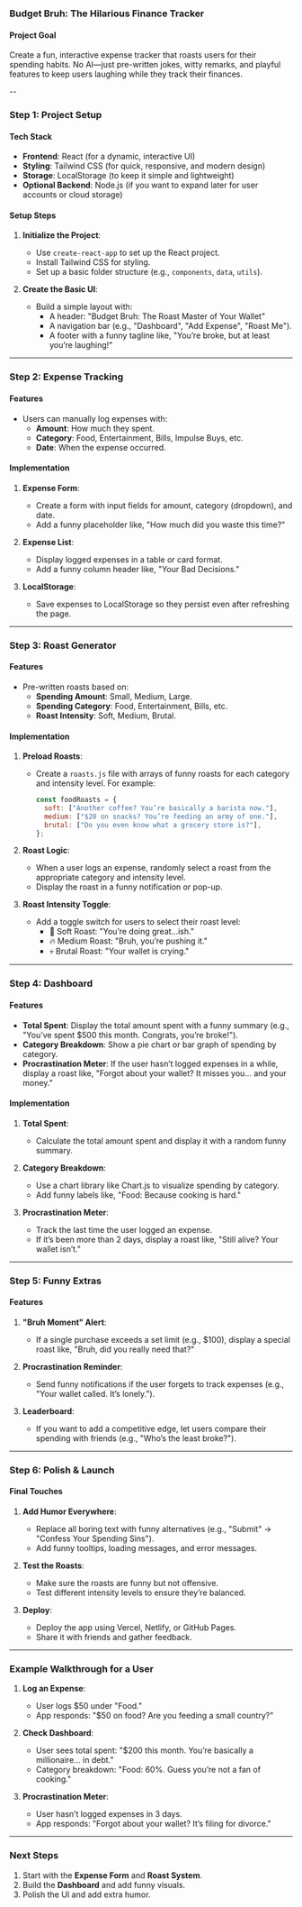 ### **Budget Bruh: The Hilarious Finance Tracker**
#### **Project Goal**
Create a fun, interactive expense tracker that roasts users for their spending habits. No AI—just pre-written jokes, witty remarks, and playful features to keep users laughing while they track their finances.

--

### **Step 1: Project Setup**
#### **Tech Stack**
- **Frontend**: React (for a dynamic, interactive UI)
- **Styling**: Tailwind CSS (for quick, responsive, and modern design)
- **Storage**: LocalStorage (to keep it simple and lightweight)
- **Optional Backend**: Node.js (if you want to expand later for user accounts or cloud storage)

#### **Setup Steps**
1. **Initialize the Project**:
   - Use `create-react-app` to set up the React project.
   - Install Tailwind CSS for styling.
   - Set up a basic folder structure (e.g., `components`, `data`, `utils`).

2. **Create the Basic UI**:
   - Build a simple layout with:
     - A header: "Budget Bruh: The Roast Master of Your Wallet"
     - A navigation bar (e.g., "Dashboard", "Add Expense", "Roast Me").
     - A footer with a funny tagline like, "You’re broke, but at least you’re laughing!"

---

### **Step 2: Expense Tracking**
#### **Features**
- Users can manually log expenses with:
  - **Amount**: How much they spent.
  - **Category**: Food, Entertainment, Bills, Impulse Buys, etc.
  - **Date**: When the expense occurred.

#### **Implementation**
1. **Expense Form**:
   - Create a form with input fields for amount, category (dropdown), and date.
   - Add a funny placeholder like, "How much did you waste this time?"

2. **Expense List**:
   - Display logged expenses in a table or card format.
   - Add a funny column header like, "Your Bad Decisions."

3. **LocalStorage**:
   - Save expenses to LocalStorage so they persist even after refreshing the page.

---

### **Step 3: Roast Generator**
#### **Features**
- Pre-written roasts based on:
  - **Spending Amount**: Small, Medium, Large.
  - **Spending Category**: Food, Entertainment, Bills, etc.
  - **Roast Intensity**: Soft, Medium, Brutal.

#### **Implementation**
1. **Preload Roasts**:
   - Create a `roasts.js` file with arrays of funny roasts for each category and intensity level. For example:
     ```javascript
     const foodRoasts = {
       soft: ["Another coffee? You’re basically a barista now."],
       medium: ["$20 on snacks? You’re feeding an army of one."],
       brutal: ["Do you even know what a grocery store is?"],
     };
     ```

2. **Roast Logic**:
   - When a user logs an expense, randomly select a roast from the appropriate category and intensity level.
   - Display the roast in a funny notification or pop-up.

3. **Roast Intensity Toggle**:
   - Add a toggle switch for users to select their roast level:
     - 🥲 Soft Roast: "You’re doing great…ish."
     - 🔥 Medium Roast: "Bruh, you’re pushing it."
     - 💀 Brutal Roast: "Your wallet is crying."

---

### **Step 4: Dashboard**
#### **Features**
- **Total Spent**: Display the total amount spent with a funny summary (e.g., "You’ve spent $500 this month. Congrats, you’re broke!").
- **Category Breakdown**: Show a pie chart or bar graph of spending by category.
- **Procrastination Meter**: If the user hasn’t logged expenses in a while, display a roast like, "Forgot about your wallet? It misses you… and your money."

#### **Implementation**
1. **Total Spent**:
   - Calculate the total amount spent and display it with a random funny summary.

2. **Category Breakdown**:
   - Use a chart library like Chart.js to visualize spending by category.
   - Add funny labels like, "Food: Because cooking is hard."

3. **Procrastination Meter**:
   - Track the last time the user logged an expense.
   - If it’s been more than 2 days, display a roast like, "Still alive? Your wallet isn’t."

---

### **Step 5: Funny Extras**
#### **Features**
1. **"Bruh Moment" Alert**:
   - If a single purchase exceeds a set limit (e.g., $100), display a special roast like, "Bruh, did you really need that?"

2. **Procrastination Reminder**:
   - Send funny notifications if the user forgets to track expenses (e.g., "Your wallet called. It’s lonely.").

3. **Leaderboard**:
   - If you want to add a competitive edge, let users compare their spending with friends (e.g., "Who’s the least broke?").

---

### **Step 6: Polish & Launch**
#### **Final Touches**
1. **Add Humor Everywhere**:
   - Replace all boring text with funny alternatives (e.g., "Submit" → "Confess Your Spending Sins").
   - Add funny tooltips, loading messages, and error messages.

2. **Test the Roasts**:
   - Make sure the roasts are funny but not offensive.
   - Test different intensity levels to ensure they’re balanced.

3. **Deploy**:
   - Deploy the app using Vercel, Netlify, or GitHub Pages.
   - Share it with friends and gather feedback.

---

### **Example Walkthrough for a User**
1. **Log an Expense**:
   - User logs $50 under "Food."
   - App responds: "$50 on food? Are you feeding a small country?"

2. **Check Dashboard**:
   - User sees total spent: "$200 this month. You’re basically a millionaire… in debt."
   - Category breakdown: "Food: 60%. Guess you’re not a fan of cooking."

3. **Procrastination Meter**:
   - User hasn’t logged expenses in 3 days.
   - App responds: "Forgot about your wallet? It’s filing for divorce."

---

### **Next Steps**
1. Start with the **Expense Form** and **Roast System**.
2. Build the **Dashboard** and add funny visuals.
3. Polish the UI and add extra humor.
